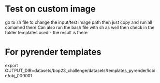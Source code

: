 # Test on custom image
go to sh file to change the input/test image path
 then just copy and run all comamnd there
    Can also run the bash file with sh as well
then check in the folder templates used - the result is there

# For pyrender templates
export OUTPUT_DIR=datasets/bop23_challenge/datasets/templates_pyrender/icbin/obj_000001
